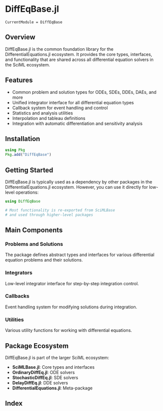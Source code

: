 # DiffEqBase.jl

```@meta
CurrentModule = DiffEqBase
```

## Overview

DiffEqBase.jl is the common foundation library for the DifferentialEquations.jl ecosystem. It provides the core types, interfaces, and functionality that are shared across all differential equation solvers in the SciML ecosystem.

## Features

- Common problem and solution types for ODEs, SDEs, DDEs, DAEs, and more
- Unified integrator interface for all differential equation types
- Callback system for event handling and control
- Statistics and analysis utilities
- Interpolation and tableau definitions
- Integration with automatic differentiation and sensitivity analysis

## Installation

```julia
using Pkg
Pkg.add("DiffEqBase")
```

## Getting Started

DiffEqBase.jl is typically used as a dependency by other packages in the DifferentialEquations.jl ecosystem. However, you can use it directly for low-level operations:

```julia
using DiffEqBase

# Most functionality is re-exported from SciMLBase
# and used through higher-level packages
```

## Main Components

### Problems and Solutions
The package defines abstract types and interfaces for various differential equation problems and their solutions.

### Integrators
Low-level integrator interface for step-by-step integration control.

### Callbacks
Event handling system for modifying solutions during integration.

### Utilities
Various utility functions for working with differential equations.

## Package Ecosystem

DiffEqBase.jl is part of the larger SciML ecosystem:

- **SciMLBase.jl**: Core types and interfaces
- **OrdinaryDiffEq.jl**: ODE solvers
- **StochasticDiffEq.jl**: SDE solvers
- **DelayDiffEq.jl**: DDE solvers
- **DifferentialEquations.jl**: Meta-package

## Index

```@index
```